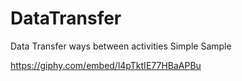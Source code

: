 # DataTransfer
Data Transfer ways between activities
Simple Sample 

https://giphy.com/embed/l4pTktIE77HBaAPBu
